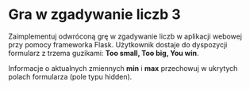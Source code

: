 # Gra w zgadywanie liczb 3

Zaimplementuj odwróconą grę w zgadywanie liczb w aplikacji webowej przy pomocy frameworka Flask. Użytkownik dostaje do dyspozycji formularz z trzema guzikami: **Too small, Too big, You win**.

Informacje o aktualnych zmiennych **min** i **max** przechowuj w ukrytych polach formularza (pole typu hidden).
